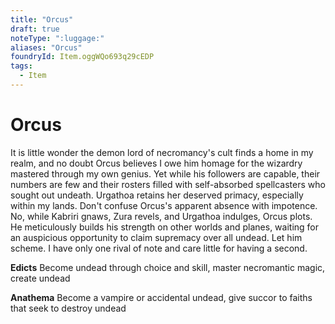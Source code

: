 ```yaml
---
title: "Orcus"
draft: true
noteType: ":luggage:"
aliases: "Orcus"
foundryId: Item.oggWQo693q29cEDP
tags:
  - Item
---
```


# Orcus

It is little wonder the demon lord of necromancy's cult finds a home in my realm, and no doubt Orcus believes I owe him homage for the wizardry mastered through my own genius. Yet while his followers are capable, their numbers are few and their rosters filled with self-absorbed spellcasters who sought out undeath. Urgathoa retains her deserved primacy, especially within my lands. Don't confuse Orcus's apparent absence with impotence. No, while Kabriri gnaws, Zura revels, and Urgathoa indulges, Orcus plots. He meticulously builds his strength on other worlds and planes, waiting for an auspicious opportunity to claim supremacy over all undead. Let him scheme. I have only one rival of note and care little for having a second.

**Edicts** Become undead through choice and skill, master necromantic magic, create undead

**Anathema** Become a vampire or accidental undead, give succor to faiths that seek to destroy undead

